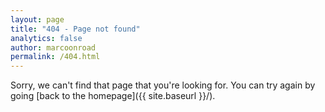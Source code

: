 ```yaml
---
layout: page
title: "404 - Page not found"
analytics: false
author: marcoonroad
permalink: /404.html
---
```


Sorry, we can't find that page that you're looking for. You can try again by going [back to the homepage]({{ site.baseurl }}/).

<link rel="preload" as="image" href="{{ site.baseurl }}/images/404-dog-eating-link-1.jpeg">
<link rel="preload" as="image" href="{{ site.baseurl }}/images/404-dog-eating-link-2.jpeg">
<link rel="preload" as="image" href="{{ site.baseurl }}/images/404-dog-eating-link-3.jpeg">
<style>
@keyframes dogFadeIn { from { opacity: 0; } to { opacity: 1; } }
</style>
<center>
<figure style="border: none; opacity: 0; transition: 1s; animation: dogFadeIn ease-in 1; animation-fill-mode: forwards; animation-duration: 0.5s; animation-delay: 0.5s;">
<a href="{{ site.baseurl }}/">
<img id="dog-eating-link" src="{{ site.baseurl }}/images/404-dog-eating-link-3.jpeg" alt="My dog ate the link!" style="max-width: 400px; width: auto; height: auto; object-fit: cover; object-position: center; border-radius: 5%;">
</a>
<figcaption style="font-style: italic; font-family: sans-serif; padding: 2px; text-align: center;">My dog ate the link!</figcaption>
</figure>
</center>
<script>
(function () {
  var dogImg = document.querySelector('img#dog-eating-link');
  dogImg.src = '{{ site.baseurl }}/images/404-dog-eating-link-' + Math.floor(1 + (Math.random() * 3)).toString() + '.jpeg';
})();
</script>
